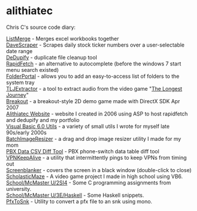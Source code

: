 # alithiatec
Chris C's source code diary:

[ListMerge](ListMerge/sample) - Merges excel workbooks together<br/>
[DaveScraper](DaveScraper) - Scrapes daily stock ticker numbers over a user-selectable date range<br/>
[DeDupify](DeDupify) - duplicate file cleanup tool<br/>
[RapidFetch](RapidFetch3) - an alternative to autocomplete (before the windows 7 start menu search existed)<br/>
[FolderPortal](FolderPortal) - allows you to add an easy-to-access list of folders to the system tray<br/>
[TLJExtractor](TLJExtractor) - a tool to extract audio from the video game "[The Longest Journey](https://en.wikipedia.org/wiki/The_Longest_Journey)"<br/>
[Breakout](Breakout) - a breakout-style 2D demo game made with DirectX SDK Apr 2007<br/>
[Alithiatec Website](Alithiatec%20Website) - website I created in 2006 using ASP to host rapidfetch and dedupify and my portfolio<br/>
[Visual Basic 6.0 Utils](Visual%20Basic%206.0%20Utils) - a variety of small utils I wrote for myself late 90s/early 2000s<br/>
[BatchImageResizer](BatchImageResizer) - a drag and drop image resizer utility I made for my mom<br/>
[PBX Data CSV Diff Tool](PBX%20Data%20CSV%20Diff%20Tool) - PBX phone-switch data table diff tool<br/>
[VPNKeepAlive](VPNKeepAlive) - a utility that intermittently pings to keep VPNs from timing out<br/>
[Screenblanker](screenblanker) - covers the screen in a black window (double-click to close)<br/>
[ScholasticMaze](School/High%20School/ScholasticMaze%20(VB6)) - A video game project I made in high school using VB6.<br/>
[School/McMaster U/2SI4](School/McMaster%20U/2SI4) - Some C programming assignments from university.<br/>
[School/McMaster U/3E/Haskell](School/McMaster%20U/3E/Haskell) - Some Haskell snippets.<br/>
[PfxToSnk](PfxToSnk) - Utility to convert a pfx file to an snk using mono.<br/>
